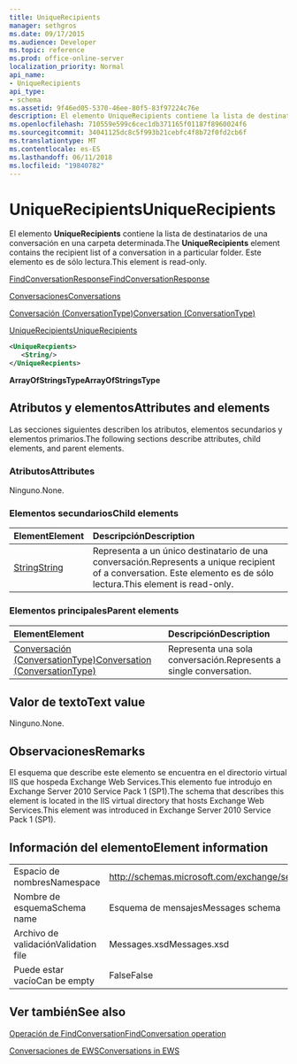 ```yaml
---
title: UniqueRecipients
manager: sethgros
ms.date: 09/17/2015
ms.audience: Developer
ms.topic: reference
ms.prod: office-online-server
localization_priority: Normal
api_name:
- UniqueRecipients
api_type:
- schema
ms.assetid: 9f46ed05-5370-46ee-80f5-83f97224c76e
description: El elemento UniqueRecipients contiene la lista de destinatarios de una conversación en una carpeta determinada. Este elemento es de sólo lectura.
ms.openlocfilehash: 710559e599c6cec1db371165f01187f8960024f6
ms.sourcegitcommit: 34041125dc8c5f993b21cebfc4f8b72f0fd2cb6f
ms.translationtype: MT
ms.contentlocale: es-ES
ms.lasthandoff: 06/11/2018
ms.locfileid: "19840782"
---
```

# <a name="uniquerecipients"></a><span data-ttu-id="2c385-104">UniqueRecipients</span><span class="sxs-lookup"><span data-stu-id="2c385-104">UniqueRecipients</span></span>

<span data-ttu-id="2c385-105">El elemento **UniqueRecipients** contiene la lista de destinatarios de una conversación en una carpeta determinada.</span><span class="sxs-lookup"><span data-stu-id="2c385-105">The **UniqueRecipients** element contains the recipient list of a conversation in a particular folder.</span></span> <span data-ttu-id="2c385-106">Este elemento es de sólo lectura.</span><span class="sxs-lookup"><span data-stu-id="2c385-106">This element is read-only.</span></span> 
  
[<span data-ttu-id="2c385-107">FindConversationResponse</span><span class="sxs-lookup"><span data-stu-id="2c385-107">FindConversationResponse</span></span>](findconversationresponse.md)
  
[<span data-ttu-id="2c385-108">Conversaciones</span><span class="sxs-lookup"><span data-stu-id="2c385-108">Conversations</span></span>](conversations-ex15websvcsotherref.md)
  
[<span data-ttu-id="2c385-109">Conversación (ConversationType)</span><span class="sxs-lookup"><span data-stu-id="2c385-109">Conversation (ConversationType)</span></span>](conversation-conversationtype.md)
  
[<span data-ttu-id="2c385-110">UniqueRecipients</span><span class="sxs-lookup"><span data-stu-id="2c385-110">UniqueRecipients</span></span>](uniquerecipients.md)
  
```XML
<UniqueRecpients>
   <String/>
</UniqueRecpients>
```

 <span data-ttu-id="2c385-111">**ArrayOfStringsType**</span><span class="sxs-lookup"><span data-stu-id="2c385-111">**ArrayOfStringsType**</span></span>
## <a name="attributes-and-elements"></a><span data-ttu-id="2c385-112">Atributos y elementos</span><span class="sxs-lookup"><span data-stu-id="2c385-112">Attributes and elements</span></span>

<span data-ttu-id="2c385-113">Las secciones siguientes describen los atributos, elementos secundarios y elementos primarios.</span><span class="sxs-lookup"><span data-stu-id="2c385-113">The following sections describe attributes, child elements, and parent elements.</span></span>
  
### <a name="attributes"></a><span data-ttu-id="2c385-114">Atributos</span><span class="sxs-lookup"><span data-stu-id="2c385-114">Attributes</span></span>

<span data-ttu-id="2c385-115">Ninguno.</span><span class="sxs-lookup"><span data-stu-id="2c385-115">None.</span></span>
  
### <a name="child-elements"></a><span data-ttu-id="2c385-116">Elementos secundarios</span><span class="sxs-lookup"><span data-stu-id="2c385-116">Child elements</span></span>

|<span data-ttu-id="2c385-117">**Element**</span><span class="sxs-lookup"><span data-stu-id="2c385-117">**Element**</span></span>|<span data-ttu-id="2c385-118">**Descripción**</span><span class="sxs-lookup"><span data-stu-id="2c385-118">**Description**</span></span>|
|:-----|:-----|
|[<span data-ttu-id="2c385-119">String</span><span class="sxs-lookup"><span data-stu-id="2c385-119">String</span></span>](string.md) <br/> |<span data-ttu-id="2c385-120">Representa a un único destinatario de una conversación.</span><span class="sxs-lookup"><span data-stu-id="2c385-120">Represents a unique recipient of a conversation.</span></span> <span data-ttu-id="2c385-121">Este elemento es de sólo lectura.</span><span class="sxs-lookup"><span data-stu-id="2c385-121">This element is read-only.</span></span>  <br/> |
   
### <a name="parent-elements"></a><span data-ttu-id="2c385-122">Elementos principales</span><span class="sxs-lookup"><span data-stu-id="2c385-122">Parent elements</span></span>

|<span data-ttu-id="2c385-123">**Element**</span><span class="sxs-lookup"><span data-stu-id="2c385-123">**Element**</span></span>|<span data-ttu-id="2c385-124">**Descripción**</span><span class="sxs-lookup"><span data-stu-id="2c385-124">**Description**</span></span>|
|:-----|:-----|
|[<span data-ttu-id="2c385-125">Conversación (ConversationType)</span><span class="sxs-lookup"><span data-stu-id="2c385-125">Conversation (ConversationType)</span></span>](conversation-conversationtype.md) <br/> |<span data-ttu-id="2c385-126">Representa una sola conversación.</span><span class="sxs-lookup"><span data-stu-id="2c385-126">Represents a single conversation.</span></span>  <br/> |
   
## <a name="text-value"></a><span data-ttu-id="2c385-127">Valor de texto</span><span class="sxs-lookup"><span data-stu-id="2c385-127">Text value</span></span>

<span data-ttu-id="2c385-128">Ninguno.</span><span class="sxs-lookup"><span data-stu-id="2c385-128">None.</span></span>
  
## <a name="remarks"></a><span data-ttu-id="2c385-129">Observaciones</span><span class="sxs-lookup"><span data-stu-id="2c385-129">Remarks</span></span>

<span data-ttu-id="2c385-130">El esquema que describe este elemento se encuentra en el directorio virtual IIS que hospeda Exchange Web Services.This elemento fue introdujo en Exchange Server 2010 Service Pack 1 (SP1).</span><span class="sxs-lookup"><span data-stu-id="2c385-130">The schema that describes this element is located in the IIS virtual directory that hosts Exchange Web Services.This element was introduced in Exchange Server 2010 Service Pack 1 (SP1).</span></span>
  
## <a name="element-information"></a><span data-ttu-id="2c385-131">Información del elemento</span><span class="sxs-lookup"><span data-stu-id="2c385-131">Element information</span></span>

|||
|:-----|:-----|
|<span data-ttu-id="2c385-132">Espacio de nombres</span><span class="sxs-lookup"><span data-stu-id="2c385-132">Namespace</span></span>  <br/> |http://schemas.microsoft.com/exchange/services/2006/messages  <br/> |
|<span data-ttu-id="2c385-133">Nombre de esquema</span><span class="sxs-lookup"><span data-stu-id="2c385-133">Schema name</span></span>  <br/> |<span data-ttu-id="2c385-134">Esquema de mensajes</span><span class="sxs-lookup"><span data-stu-id="2c385-134">Messages schema</span></span>  <br/> |
|<span data-ttu-id="2c385-135">Archivo de validación</span><span class="sxs-lookup"><span data-stu-id="2c385-135">Validation file</span></span>  <br/> |<span data-ttu-id="2c385-136">Messages.xsd</span><span class="sxs-lookup"><span data-stu-id="2c385-136">Messages.xsd</span></span>  <br/> |
|<span data-ttu-id="2c385-137">Puede estar vacío</span><span class="sxs-lookup"><span data-stu-id="2c385-137">Can be empty</span></span>  <br/> |<span data-ttu-id="2c385-138">False</span><span class="sxs-lookup"><span data-stu-id="2c385-138">False</span></span>  <br/> |
   
## <a name="see-also"></a><span data-ttu-id="2c385-139">Ver también</span><span class="sxs-lookup"><span data-stu-id="2c385-139">See also</span></span>



[<span data-ttu-id="2c385-140">Operación de FindConversation</span><span class="sxs-lookup"><span data-stu-id="2c385-140">FindConversation operation</span></span>](findconversation-operation.md)


[<span data-ttu-id="2c385-141">Conversaciones de EWS</span><span class="sxs-lookup"><span data-stu-id="2c385-141">Conversations in EWS</span></span>](http://msdn.microsoft.com/library/91e64629-db6c-4c94-9dcb-d386232e8467%28Office.15%29.aspx)

